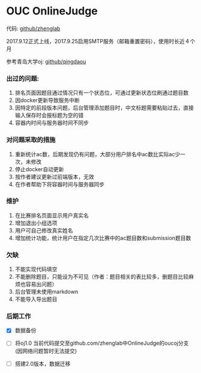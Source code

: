 # OUC OnlineJudge

代码: [github/zhenglab](https://github.com/zhenglab/OnlineJudge/tree/oucoj)

2017.9.12正式上线，2017.9.25启用SMTP服务（邮箱重置密码），使用时长近４个月

参考青岛大学oj: [github/qingdaou](https://github.com/QingdaoU/OnlineJudge/tree/old-master)

### 出过的问题:
1. 排名页面因题目通过情况只有一个状态位，可通过更新状态位刷通过题目数
2. 因docker更新导致服务中断
3. 因特定的前段版本问题，后台管理添加题目时，中文标题需要粘贴过去，直接输入保存时会报标题为空的错
4. 容器内时间与服务器时间不同步
### 对问题采取的措施
1. 重新统计ac数，后期发现仍有问题，大部分用户排名中ac数比实际ac少一次，未修改
2. 停止docker自动更新
3. 按作者建议更新过前端版本，无效
4. 在作者帮助下将容器时间与服务器同步
### 维护
1. 在比赛排名页面显示用户真实名
2. 增加退出小组选项
3. 用户可自己修改真实姓名
4. 增加统计功能，统计用户在指定几次比赛中的ac题目数和submission题目数
### 欠缺
1. 不能实现代码填空
2. 不能删除题目，只能设为不可见（作者：题目相关的表比较多，删题目比较麻烦也容易出问题）
3. 后台管理未使用markdown
4. 不能导入导出题目
### 后期工作
- [x] 数据备份


- [ ] 将oj1.0 当前代码提交至github.com/zhenglab中OnlineJudge的oucoj分支(因网络问题暂时无法提交)
- [ ] 搭建2.0版本，数据迁移
